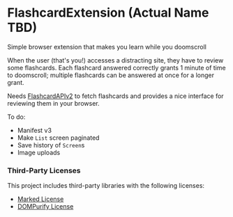 # FlashcardExtension (Actual Name TBD) #

Simple browser extension that makes you learn while you doomscroll 


When the user (that's you!) accesses a distracting site, they have to review some flashcards. Each flashcard answered correctly grants 1 minute of time to doomscroll; multiple flashcards can be answered at once for a longer grant.

Needs [FlashcardAPIv2](https://github.com/blobsey/FlashcardAPIv2) to fetch flashcards and provides a nice interface for reviewing them in your browser.

To do:

- Manifest v3
- Make `List` screen paginated
- Save history of `Screen`s
- Image uploads


### Third-Party Licenses ###
This project includes third-party libraries with the following licenses:
- [Marked License](./licenses/marked-12.0.2-LICENSE.md)
- [DOMPurify License](./licenses/DOMPurify-3.1.5-LICENSE)